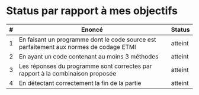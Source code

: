 # Status par rapport à mes objectifs

| # | Enoncé | Status |
|---|---|---|
|1|En faisant un programme dont le code source est parfaitement aux normes de codage ETMl|atteint|
|2|En ayant un code contenant au moins 3 méthodes |atteint|
|3|Les réponses du programme sont correctes par rapport à la combinaison proposée|atteint|
|4|En détectant correctement la fin de la partie |atteint|